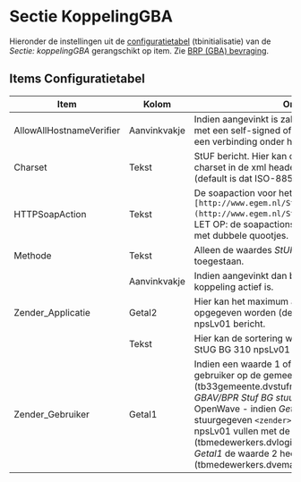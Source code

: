 # Sectie KoppelingGBA

Hieronder de instellingen uit de [configuratietabel](/docs/instellen_inrichten/configuratie/README.md) (tbinitialisatie) van de _Sectie: koppelingGBA_ gerangschikt op item. Zie [BRP (GBA) bevraging](/docs/probleemoplossing/programmablokken/bpr_bevraging?s[]=gba.md).

## Items Configuratietabel

| Item                     | Kolom        | Omschrijving                                                               |
|--------------------------|--------------|----------------------------------------------------------------------------|
| AllowAllHostnameVerifier | Aanvinkvakje | Indien aangevinkt is zal de OpenWave Cloud instemmen met een self-signed of verlopen (server)certificaat bij een verbinding onder https. |
| Charset                  | Tekst        | StUF bericht. Hier kan opgegeven worden welke charset in de xml header wordt gebruikt bijv. utf-8. (default is dat ISO-8859-1). |
| HTTPSoapAction           | Tekst        | De soapaction voor het npsLv01 vraagbericht is `[http://www.egem.nl/StUF/sector/bg/0310/npsLv01](http://www.egem.nl/StUF/sector/bg/0310/npsLv01.md)`. LET OP: de soapactions kunnen ingesloten moeten zijn met dubbele quootjes. |
| Methode                  | Tekst        | Alleen de waardes _StUF-BG 310_ of _Competent_ zijn toegestaan.            |
|                          | Aanvinkvakje | Indien aangevinkt dan begrijpt het programma dat de koppeling actief is.   |
| Zender_Applicatie        | Getal2       | Hier kan het maximum aantal retourobjecten opgegeven worden (default 100) bij StUG BG 310 npsLv01 bericht. |
|                          | Tekst        | Hier kan de sortering worden opgegeven (default 2) bij StUG BG 310 npsLv01 bericht. |
| Zender_Gebruiker         | Getal1       | Indien een waarde 1 of een waarde 2 en indien zender-gebruiker op de gemeentetabelkaart (tb33gemeente.dvstufnhrzendergeb) in het blok _GBAV/BPR Stuf BG stuurgegevens_ leeg is dan zal OpenWave - indien _Getal1_ de waarde 1 heeft - het stuurgegeven `<zender>` `<gebruiker>` in het StUF-bericht npsLv01 vullen met de loginnaam (tbmedewerkers.dvloginnaam) van de inlogger. Indien _Getal1_ de waarde 2 heeft, dan de email van de inlogger (tbmedewerkers.dvemail). |
